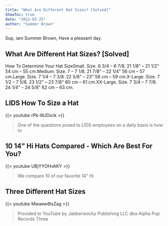 ```yaml
---
title: "What Are Different Hat Sizes? [Solved]"
ShowToc: true 
date: "2022-03-25"
author: "Summer Brown" 
---
```


Sup, iam Summer Brown, Have a pleasant day.
## What Are Different Hat Sizes? [Solved]
 How To Determine Your Hat SizeSmall. Size. 6 3/4 – 6 7/8. 21 1/8" – 21 1/2" 54 cm – 55 cm.Medium. Size. 7 – 7 1/8. 21 7/8" – 22 1/4" 56 cm – 57 cm.Large. Size. 7 1/4 – 7 3/8. 22 5/8" – 23" 58 cm – 59 cm.X-Large. Size. 7 1/2 – 7 5/8. 23 1/2" – 23 7/8" 60 cm – 61 cm.XX-Large. Size. 7 3/4 – 7 7/8. 24 1/4" – 24 5/8" 62 cm – 63 cm.

## LIDS How To Size a Hat
{{< youtube rPk-WJDicik >}}
>One of the questions posed to LIDS employees on a daily basis is how to 

## 10 14" Hi Hats Compared - Which Are Best For You?
{{< youtube UBjYYOHvAKY >}}
>We compare 10 of our favorite 14" Hi 

## Three Different Hat Sizes
{{< youtube Mwaew8lsZag >}}
>Provided to YouTube by Jabberwocky Publishing LLC dba Alpha Pup Records Three 

